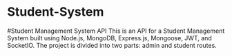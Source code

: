 # Student-System
#Student Management System API
This is an API for a Student Management System built using Node.js, MongoDB, Express.js, Mongoose, JWT, and SocketIO. The project is divided into two parts: admin and student routes.
